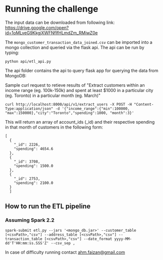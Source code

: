 # Running the challenge
The input data can be downloaded from following link:
https://drive.google.com/open?id=1oMLveG9KkgjXWFNflfHLmdZm_RMiwZ0e

The `mongo_customer_transaction_data_joined.csv` can be imported into a mongo collection and queried via the flask api. The api can be run by typing:
```
python api/etl_api.py
```

The api folder contains the api to query flask app for querying the data from MongoDB:

Sample curl request to retieve results of "Extract customers within an income range (eg. 100k-150k) and spent at least $1000 in a particular city (eg. Toronto) in a particular month (eg. March)"
```
curl http://localhost:8000/api/v1/extract_users -X POST -H "Content-Type:application/json" -d '{"income_range":{"min":100000, "max":150000},"city":"Toronto","spending":1000, "month":3}'
```

This will return an array of account_ids (_id) and their respective spending in that month of customers in the following form:
```
[
  {
    "_id": 2226,
    "spending": 4654.6
  },
  {
    "_id": 3708,
    "spending": 1500.0
  },
  {
    "_id": 2753,
    "spending": 2100.0
  }
  ]
  ```
## How to run the ETL pipeline
### Assuming Spark 2.2

```
spark-submit etl.py --jars '<mongo_db.jar>' --customer_table [<csvPath>,"csv"] --address_table [<csvPath>,"csv"] --transaction_table [<csvPath>,"csv"] --date_format yyyy-MM-dd'T'HH:mm:ss.SSS'Z' --csv_sep ,

```

In case of difficulty running contact ahm.faizan@gmail.com
